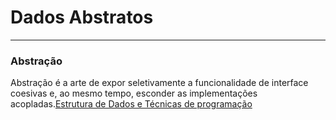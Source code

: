 # Dados Abstratos
---
### Abstração
Abstração é a arte de expor seletivamente a funcionalidade de interface coesivas e, ao mesmo tempo, esconder as implementações acopladas.[Estrutura de Dados e Técnicas de programação](https://www.amazon.com.br/Estrutura-T%C3%A9cnicas-Programa%C3%A7%C3%A3o-Francisco-Bianchi/dp/8535274375) 
